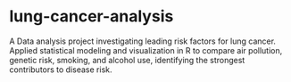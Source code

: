 # lung-cancer-analysis
 A Data analysis project investigating leading risk factors for lung cancer. Applied statistical modeling and visualization in R to compare air pollution, genetic risk, smoking, and alcohol use, identifying the strongest contributors to disease risk. 
